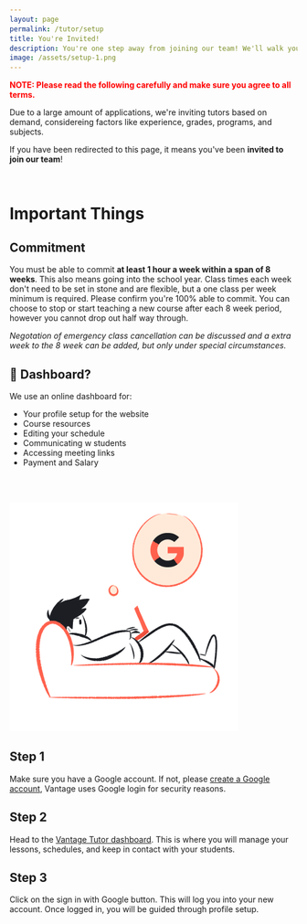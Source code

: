 ```yaml
---
layout: page
permalink: /tutor/setup
title: You're Invited!
description: You're one step away from joining our team! We'll walk you through it.
image: /assets/setup-1.png
---
```


<p style='color:red'><b>NOTE: Please read the following carefully and make sure you agree to all terms.</b></p>

Due to a large amount of applications, we're inviting tutors based on demand, considereing factors like experience, grades, programs, and subjects.

If you have been redirected to this page, it means you've been **invited to join our team**!

<br>

# Important Things


## Commitment

You must be able to commit <b>at least 1 hour a week within a span of 8 weeks</b>. This also means going into the school year. Class times each week don't need to be set in stone and are flexible, but a one class per week minimum is required. Please confirm you're 100% able to commit. You can choose to stop or start teaching a new course after each 8 week period, however you cannot drop out half way through. 

*Negotation of emergency class cancellation can be discussed and a extra week to the 8 week can be added, but only under special circumstances.*
 

## 🤔 Dashboard?

We use an online dashboard for:
- Your profile setup for the website
- Course resources
- Editing your schedule
- Communicating w students
- Accessing meeting links
- Payment and Salary


<br><br>

<div class='flex'>
    <img src='/assets/setup-2.png'>
    <div style='width:500px;'>
        <h2>Step 1</h2>
        <p>Make sure you have a Google account. If not, please <a href='https://accounts.google.com/signup/v2/webcreateaccount?flowName=GlifWebSignIn&flowEntry=SignUp'>create a Google account</a>, Vantage uses Google login for security reasons.</p>
        <h2>Step 2</h2>
        <p>Head to the <a href="https://vantagetutoring.github.io/tutordashboard" target="_blank">Vantage Tutor dashboard</a>. This is where you will manage your lessons, schedules, and keep in contact with your students.</p>
        <h2>Step 3</h2>
        <p>Click on the sign in with Google button. This will log you into your new account. Once logged in, you will be guided through profile setup.</p>
    </div>
</div>